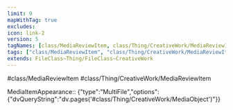 ```yaml
---
limit: 9
mapWithTag: true
excludes:
icon: link-2
version: 5
tagNames: [class/MediaReviewItem, class/Thing/CreativeWork/MediaReviewItem, schema-org/MediaReviewItem]
tags: ["class/MediaReviewItem", "class/Thing/CreativeWork/MediaReviewItem"]
extends: FileClass~Thing/FileClass~CreativeWork
---
```


#class/MediaReviewItem
#class/Thing/CreativeWork/MediaReviewItem

MediaItemAppearance:: {"type":"MultiFile","options":{"dvQueryString":"dv.pages('#class/Thing/CreativeWork/MediaObject')"}}
